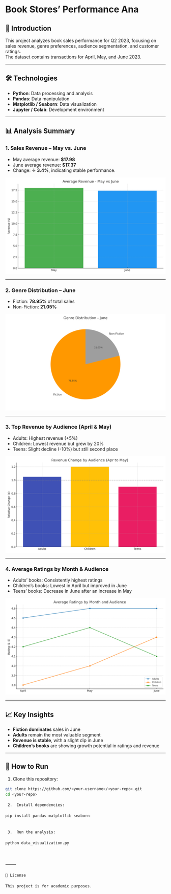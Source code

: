 # Book Stores’ Performance Ana
## 📌 Introduction
This project analyzes book sales performance for Q2 2023, focusing on sales revenue, genre preferences, audience segmentation, and customer ratings.  
The dataset contains transactions for April, May, and June 2023.

---

## 🛠 Technologies
- **Python**: Data processing and analysis  
- **Pandas**: Data manipulation  
- **Matplotlib / Seaborn**: Data visualization  
- **Jupyter / Colab**: Development environment  

---

## 📊 Analysis Summary

### 1. Sales Revenue – May vs. June
- May average revenue: **$17.98**  
- June average revenue: **$17.37**  
- Change: **↓ 3.4%**, indicating stable performance.  

![Average Revenue - May vs June](revenue_may_june.png)

---

### 2. Genre Distribution – June
- Fiction: **78.95%** of total sales  
- Non-Fiction: **21.05%**

![Genre Distribution - June](genre_distribution_june.png)

---

### 3. Top Revenue by Audience (April & May)
- Adults: Highest revenue (+5%)  
- Children: Lowest revenue but grew by 20%  
- Teens: Slight decline (-10%) but still second place  

![Revenue Change by Audience](audience_revenue_change.png)

---

### 4. Average Ratings by Month & Audience
- Adults’ books: Consistently highest ratings  
- Children’s books: Lowest in April but improved in June  
- Teens’ books: Decrease in June after an increase in May  

![Average Ratings by Month & Audience](average_ratings.png)

---

## 📈 Key Insights
- **Fiction dominates** sales in June  
- **Adults** remain the most valuable segment  
- **Revenue is stable**, with a slight dip in June  
- **Children’s books** are showing growth potential in ratings and revenue  

---

## 🚀 How to Run
  1. Clone this repository:
   ```bash
   git clone https://github.com/<your-username>/<your-repo>.git
   cd <your-repo>

	2.	Install dependencies:

  pip install pandas matplotlib seaborn


	3.	Run the analysis:

  python data_visualization.py



⸻

📜 License

This project is for academic purposes.

